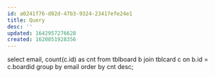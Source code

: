 ```yaml
---
id: a0241f76-d02d-47b3-9324-23417efe24e1
title: Query
desc: ''
updated: 1642957276628
created: 1620851928356
---
```


select email, count(c.id) as cnt
  from tblboard b
  join tblcard c
    on b.id = c.boardid
group by email
order by cnt desc;
